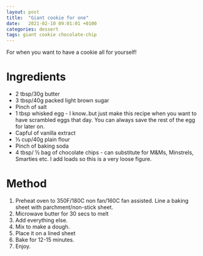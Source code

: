 ```yaml
---
layout: post
title:  "Giant cookie for one"
date:   2021-02-10 09:01:01 +0100
categories: dessert
tags: giant cookie chocolate-chip
---
```


For when you want to have a cookie all for yourself!

# Ingredients

* 2 tbsp/30g butter
* 3 tbsp/40g packed light brown sugar
* Pinch of salt
* 1 tbsp whisked egg - I know..but just make this recipe when you want to have scrambled eggs that day.  You can always save the rest of the egg for later on.
* Capful of vanilla extract
* ⅓ cup/40g plain flour
* Pinch of baking soda
* 4 tbsp/ ½ bag of chocolate chips - can substitute for M&Ms, Minstrels, Smarties etc. I add loads so this is a very loose figure.

# Method

1. Preheat oven to 350F/180C non fan/160C fan assisted. Line a baking sheet with parchment/non-stick sheet.
2. Microwave butter for 30 secs to melt
3. Add everything else.
4. Mix to make a dough.
5. Place it on a lined sheet
6. Bake for 12-15 minutes.
7. Enjoy.
